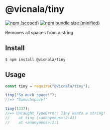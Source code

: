 # @vicnala/tiny

[![npm (scoped)](https://img.shields.io/npm/v/@vicnala/tiny.svg)](https://www.npmjs.com/package/@vicnala/tiny)
[![npm bundle size (minified)](https://img.shields.io/bundlephobia/min/@vicnala/tiny.svg)](https://www.npmjs.com/package/@vicnala/tiny)

Removes all spaces from a string.

## Install

```
$ npm install @vicnala/tiny
```

## Usage

```js
const tiny = require("@vicnala/tiny");

tiny("So much space!");
//=> "Somuchspace!"

tiny(1337);
//=> Uncaught TypeError: Tiny wants a string!
//    at tiny (<anonymous>:2:41)
//    at <anonymous>:1:1
```
